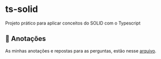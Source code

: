 # ts-solid
Projeto prático para aplicar conceitos do SOLID com o Typescript

## 🧾 Anotações
As minhas anotações e repostas para as perguntas, estão nesse [arquivo](caderno.md).

